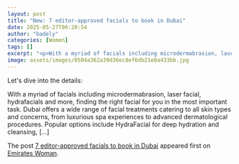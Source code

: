 ```yaml
---
layout: post
title: "New: 7 editor-approved facials to book in Dubai"
date: 2025-05-27T06:20:54
author: "badely"
categories: [Women]
tags: []
excerpt: "<p>With a myriad of facials including microdermabrasion, laser facial, hydrafacials and more, finding the right facial for you in the most important t"
image: assets/images/0504a362a39d36ec8ef6db21e0a433bb.jpg
---
```


Let's dive into the details: <p>With a myriad of facials including microdermabrasion, laser facial, hydrafacials and more, finding the right facial for you in the most important task. Dubai offers a wide range of facial treatments catering to all skin types and concerns, from luxurious spa experiences to advanced dermatological procedures. Popular options include HydraFacial for deep hydration and cleansing, [&#8230;]</p>
<p>The post <a href="https://emirateswoman.com/7-editor-approved-facials-to-book-in-dubai/" rel="nofollow">7 editor-approved facials to book in Dubai</a> appeared first on <a href="https://emirateswoman.com" rel="nofollow">Emirates Woman</a>.</p>

